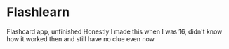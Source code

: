 # Flashlearn
Flashcard app, unfinished
Honestly I made this when I was 16, didn't know how it worked then and still have no clue even now
